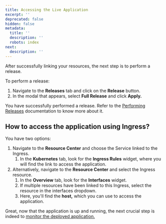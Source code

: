 ```yaml
---
title: Accessing the Live Application
excerpt: ''
deprecated: false
hidden: false
metadata:
  title: ''
  description: ''
  robots: index
next:
  description: ''
---
```

After successfully linking your resources, the next step is to perform a release. 

To perform a release:

1. Navigate to the **Releases** tab and click on the **Release** button.
2. In the modal that appears, select **Full Release** and click **Apply.**

You have successfully performed a release. Refer to the [Performing Releases](https://readme.facets.cloud/docs/performing-releases) documentation to know more about it.

## How to access the application using Ingress?

You have two options:

1. Navigate to the **Resource Center** and choose the Service linked to the Ingress. 
   1. In the **Kubernetes** tab, look for the **Ingress Rules** widget, where you will find the link to access the application.
2. Alternatively, navigate to the **Resource Center** and select the Ingress resource. 
   1. In the **Overview** tab, look for the **Interfaces** widget. 
   2. If multiple resources have been linked to this Ingress, select the resource in the interfaces dropdown. 
   3. Here, you'll find the **host,** which you can use to access the application.

Great, now that the application is up and running, the next crucial step is indeed to [monitor the deployed application.](doc:monitoring-your-deployed-application)
